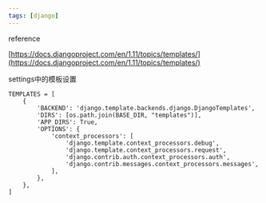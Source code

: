 ```yaml
---
tags: [django]
---
```


reference

[https://docs.djangoproject.com/en/1.11/topics/templates/](https://docs.djangoproject.com/en/1.11/topics/templates/)

settings中的模板设置
```
TEMPLATES = [
    {
        'BACKEND': 'django.template.backends.django.DjangoTemplates',
        'DIRS': [os.path.join(BASE_DIR, "templates")],
        'APP_DIRS': True,
        'OPTIONS': {
            'context_processors': [
                'django.template.context_processors.debug',
                'django.template.context_processors.request',
                'django.contrib.auth.context_processors.auth',
                'django.contrib.messages.context_processors.messages',
            ],
        },
    },
]

```
